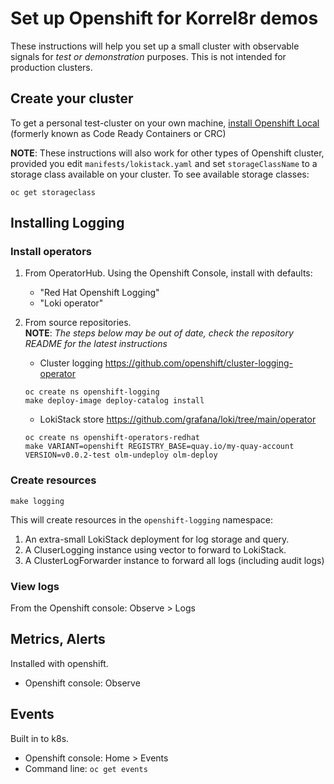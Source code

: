 # Set up Openshift for Korrel8r demos

These instructions will help you set up a small cluster with observable signals for _test or demonstration_ purposes.
This is not intended for production clusters.

## Create your cluster

To get a personal test-cluster on your own machine,
[install Openshift Local](https://developers.redhat.com/products/openshift-local/overview)
(formerly known as Code Ready Containers or CRC)

**NOTE**: These instructions will also work for other types of  Openshift cluster, provided you
edit `manifests/lokistack.yaml` and set `storageClassName` to a storage class available on your cluster.
To see available storage classes:

``` shell
oc get storageclass
```

## Installing Logging

### Install operators

1. From OperatorHub. Using the Openshift Console, install with defaults:
   - "Red Hat Openshift Logging"
   - "Loki operator"

1. From source repositories. \
   **NOTE**: _The steps below may be out of date, check the repository README for the latest instructions_
   - Cluster logging https://github.com/openshift/cluster-logging-operator
   ```
   oc create ns openshift-logging
   make deploy-image deploy-catalog install
   ```
   - LokiStack store https://github.com/grafana/loki/tree/main/operator
   ```
   oc create ns openshift-operators-redhat
   make VARIANT=openshift REGISTRY_BASE=quay.io/my-quay-account VERSION=v0.0.2-test olm-undeploy olm-deploy
   ```

### Create resources

    make logging

This will create resources in the `openshift-logging` namespace:

1.  An extra-small LokiStack deployment for log storage and query.
1.  A CluserLogging instance using vector to forward to LokiStack.
1.  A ClusterLogForwarder instance to forward all logs (including audit logs)

### View logs

From the Openshift console: Observe > Logs

## Metrics, Alerts

Installed with openshift.
- Openshift console: Observe

## Events

Built in to k8s.
- Openshift console: Home > Events
- Command line: `oc get events`


